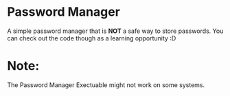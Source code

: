 # Password Manager
A simple password manager that is **NOT** a safe way to store passwords. 
You can check out the code though as a learning opportunity :D

# Note: 
The Password Manager Exectuable might not work on some systems.
